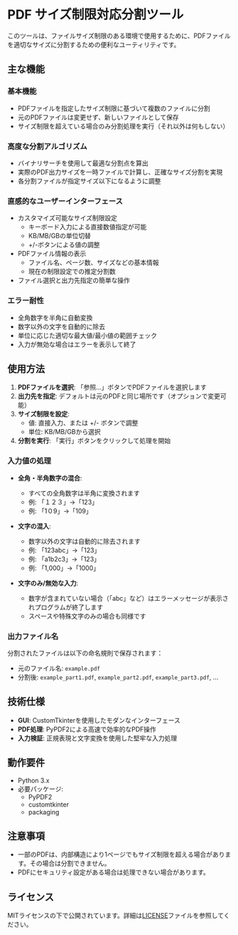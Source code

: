 # PDF サイズ制限対応分割ツール

このツールは、ファイルサイズ制限のある環境で使用するために、PDFファイルを適切なサイズに分割するための便利なユーティリティです。

## 主な機能

### 基本機能
- PDFファイルを指定したサイズ制限に基づいて複数のファイルに分割
- 元のPDFファイルは変更せず、新しいファイルとして保存
- サイズ制限を超えている場合のみ分割処理を実行（それ以外は何もしない）

### 高度な分割アルゴリズム
- バイナリサーチを使用して最適な分割点を算出
- 実際のPDF出力サイズを一時ファイルで計算し、正確なサイズ分割を実現
- 各分割ファイルが指定サイズ以下になるように調整

### 直感的なユーザーインターフェース
- カスタマイズ可能なサイズ制限設定
  - キーボード入力による直接数値指定が可能
  - KB/MB/GBの単位切替
  - +/-ボタンによる値の調整
- PDFファイル情報の表示
  - ファイル名、ページ数、サイズなどの基本情報
  - 現在の制限設定での推定分割数
- ファイル選択と出力先指定の簡単な操作

### エラー耐性
- 全角数字を半角に自動変換
- 数字以外の文字を自動的に除去
- 単位に応じた適切な最大値/最小値の範囲チェック
- 入力が無効な場合はエラーを表示して終了

## 使用方法

1. **PDFファイルを選択**: 「参照...」ボタンでPDFファイルを選択します
2. **出力先を指定**: デフォルトは元のPDFと同じ場所です（オプションで変更可能）
3. **サイズ制限を設定**:
   - 値: 直接入力、または +/- ボタンで調整
   - 単位: KB/MB/GBから選択
4. **分割を実行**: 「実行」ボタンをクリックして処理を開始

### 入力値の処理

- **全角・半角数字の混合**: 
   - すべての全角数字は半角に変換されます
   - 例: 「１２３」→「123」
   - 例: 「1０9」→「109」

- **文字の混入**: 
   - 数字以外の文字は自動的に除去されます
   - 例: 「123abc」→「123」
   - 例: 「a1b2c3」→「123」
   - 例: 「1,000」→「1000」
   
- **文字のみ/無効な入力**: 
   - 数字が含まれていない場合（「abc」など）はエラーメッセージが表示されプログラムが終了します
   - スペースや特殊文字のみの場合も同様です

### 出力ファイル名

分割されたファイルは以下の命名規則で保存されます：
- 元のファイル名: `example.pdf`
- 分割後: `example_part1.pdf`, `example_part2.pdf`, `example_part3.pdf`, ...

## 技術仕様

- **GUI**: CustomTkinterを使用したモダンなインターフェース
- **PDF処理**: PyPDF2による高速で効率的なPDF操作
- **入力検証**: 正規表現と文字変換を使用した堅牢な入力処理

## 動作要件

- Python 3.x
- 必要パッケージ:
  - PyPDF2
  - customtkinter
  - packaging

## 注意事項

- 一部のPDFは、内部構造により1ページでもサイズ制限を超える場合があります。その場合は分割できません。
- PDFにセキュリティ設定がある場合は処理できない場合があります。

## ライセンス

MITライセンスの下で公開されています。詳細は[LICENSE](LICENSE)ファイルを参照してください。